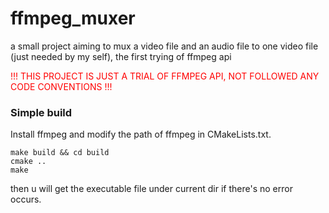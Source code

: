 # ffmpeg_muxer
a small project aiming to mux a video file and an audio file to one video file (just needed by my self), the first trying of ffmpeg api



<p style="color:red">!!! THIS PROJECT IS JUST A TRIAL OF FFMPEG API, NOT FOLLOWED ANY CODE CONVENTIONS !!!</p>



### Simple build

Install ffmpeg and modify the path of ffmpeg in CMakeLists.txt.

```shell
make build && cd build
cmake ..
make
```

then u will get the executable file under current dir if there's no error occurs.

